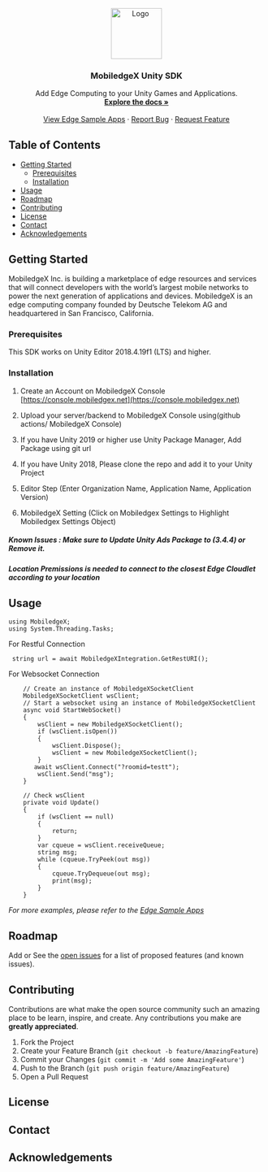 <p align="center">
  <img src="https://developers.mobiledgex.com/site/themes/developers/img/logo.svg?v=1582820109" alt="Logo" width="100" height="100">

  <h3 align="center">MobiledgeX Unity SDK</h3>

  <p align="center">
  Add Edge Computing to your Unity Games and Applications.
    <br />
    <a href="https://developers.mobiledgex.com/sdk-libraries/unity-sdk"><strong>Explore the docs »</strong></a>
    <br />
    <br />
    <a href="https://github.com/mobiledgex/edge-cloud-sampleapps">View Edge Sample Apps</a>
    ·
    <a href="https://github.com/mobiledgex/edge-cloud-sdk-unity/issues/new">Report Bug</a>
    ·
    <a href="https://github.com/mobiledgex/edge-cloud-sdk-unity/issues/new">Request Feature</a>
  </p>
</p>



<!-- TABLE OF CONTENTS -->
## Table of Contents

* [Getting Started](#getting-started)
  * [Prerequisites](#prerequisites)
  * [Installation](#installation)
* [Usage](#usage)
* [Roadmap](#roadmap)
* [Contributing](#contributing)
* [License](#license)
* [Contact](#contact)
* [Acknowledgements](#acknowledgements)


<!-- GETTING STARTED -->
## Getting Started
MobiledgeX Inc. is building a marketplace of edge resources and services that will connect developers with the world’s largest mobile networks to power the next generation of applications and devices. MobiledgeX is an edge computing company founded by Deutsche Telekom AG and headquartered in San Francisco, California.

### Prerequisites

This SDK works on Unity Editor 2018.4.19f1 (LTS) and higher.


### Installation

1. Create an Account on MobiledgeX Console [https://console.mobiledgex.net](https://console.mobiledgex.net)
2. Upload your server/backend to MobiledgeX Console using(github actions/ MobiledgeX Console) 
3. If you have Unity 2019 or higher use Unity Package Manager, Add Package using git url 

4. If you have Unity 2018, Please clone the repo and add it to your Unity Project


5. Editor Step
(Enter Organization Name, Application Name, Application Version)

6. MobiledgeX Setting
(Click on Mobiledgex Settings to Highlight Mobiledgex Settings Object)

##### Known Issues : Make sure to Update Unity Ads Package to (3.4.4) or Remove it.
##### Location Premissions is needed to connect to the closest Edge Cloudlet according to your location 

<!-- USAGE EXAMPLES -->
## Usage

```
using MobiledgeX;
using System.Threading.Tasks;
```


For Restful Connection

` string url = await MobiledgeXIntegration.GetRestURI();`


For Websocket Connection

```
    // Create an instance of MobiledgeXSocketClient
    MobiledgeXSocketClient wsClient;
    // Start a websocket using an instance of MobiledgeXSocketClient
    async void StartWebSocket()
    {
        wsClient = new MobiledgeXSocketClient();
        if (wsClient.isOpen())
        {
            wsClient.Dispose();
            wsClient = new MobiledgeXSocketClient();
        }
       await wsClient.Connect("?roomid=testt");
        wsClient.Send("msg");
    }
    
    // Check wsClient 
    private void Update()
    {
        if (wsClient == null)
        {
            return;
        }
        var cqueue = wsClient.receiveQueue;
        string msg;
        while (cqueue.TryPeek(out msg))
        {
            cqueue.TryDequeue(out msg);
            print(msg);
        }
    }
```


_For more examples, please refer to the [Edge Sample Apps](https://github.com/mobiledgex/edge-cloud-sampleapps/)_



<!-- ROADMAP -->
## Roadmap

Add or See the [open issues](https://github.com/mobiledgex/edge-cloud-sdk-unity/issues) for a list of proposed features (and known issues).



<!-- CONTRIBUTING -->
## Contributing

Contributions are what make the open source community such an amazing place to be learn, inspire, and create. Any contributions you make are **greatly appreciated**.

1. Fork the Project
2. Create your Feature Branch (`git checkout -b feature/AmazingFeature`)
3. Commit your Changes (`git commit -m 'Add some AmazingFeature'`)
4. Push to the Branch (`git push origin feature/AmazingFeature`)
5. Open a Pull Request



<!-- LICENSE -->
## License




<!-- CONTACT -->
## Contact





<!-- ACKNOWLEDGEMENTS -->
## Acknowledgements
